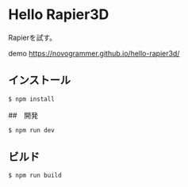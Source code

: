 # Hello Rapier3D

Rapierを試す。

demo https://novogrammer.github.io/hello-rapier3d/

## インストール
```bash
$ npm install
```

##　開発
```bash
$ npm run dev
```

## ビルド
```bash
$ npm run build
```


